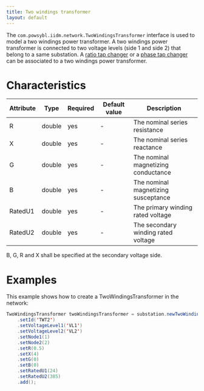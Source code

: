 ```yaml
---
title: Two windings transformer
layout: default
---
```


The `com.powsybl.iidm.network.TwoWindingsTransformer` interface is used to model a two windings power transformer.
A two windings power transformer is connected to two voltage levels (side 1 and side 2) that belong to a same substation.
A [ratio tap changer]() or a [phase tap changer]() can be associated to a two windings power transformer.

# Characteristics
| Attribute | Type | Required | Default value | Description |
| --------- | ---- | -------- | ------------- | ----------- |
| R | double | yes | - | The nominal series resistance |
| X | double | yes | - | The nominal series reactance |
| G | double | yes | - | The nominal magnetizing conductance |
| B | double | yes | - | The nominal magnetizing susceptance |
| RatedU1 | double | yes | - | The primary winding rated voltage |
| RatedU2 | double | yes | - | The secondary winding rated voltage |

B, G, R and X shall be specified at the secondary voltage side.

# Examples
This example shows how to create a TwoWindingsTransformer in the network:
```java
TwoWindingsTransformer twoWindingsTransformer = substation.newTwoWindingsTransformer()
    .setId('TWT2')
    .setVoltageLevel1('VL1')
    .setVoltageLevel2('VL2')
    .setNode1(1)
    .setNode2(2)
    .setR(0.5)
    .setX(4)
    .setG(0)
    .setB(0)
    .setRatedU1(24)
    .setRatedU2(385)
    .add();
```
